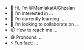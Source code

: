 - 👋 Hi, I’m @MamlakatAlGhzalan
- 👀 I’m interested in ...
- 🌱 I’m currently learning ...
- 💞️ I’m looking to collaborate on ...
- 📫 How to reach me ...
- 😄 Pronouns: ...
- ⚡ Fun fact: ...

<!---
MamlakatAlGhzalan/MamlakatAlGhzalan is a ✨ special ✨ repository because its `README.md` (this file) appears on your GitHub profile.
You can click the Preview link to take a look at your changes.
--->
